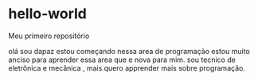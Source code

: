 # hello-world
Meu primeiro repositório

olá sou  dapaz estou  começando  nessa area de programação 
estou muito anciso para aprender essa area que e nova para mim.
sou tecnico de eletrônica e mecânica , mais quero apprender mais sobre programação.

